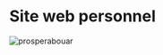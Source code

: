 # Site web personnel

![prosperabouar](https://user-images.githubusercontent.com/52242361/198343429-2903a5e7-a46e-4cbb-9ca7-9d4df177ea58.PNG)
